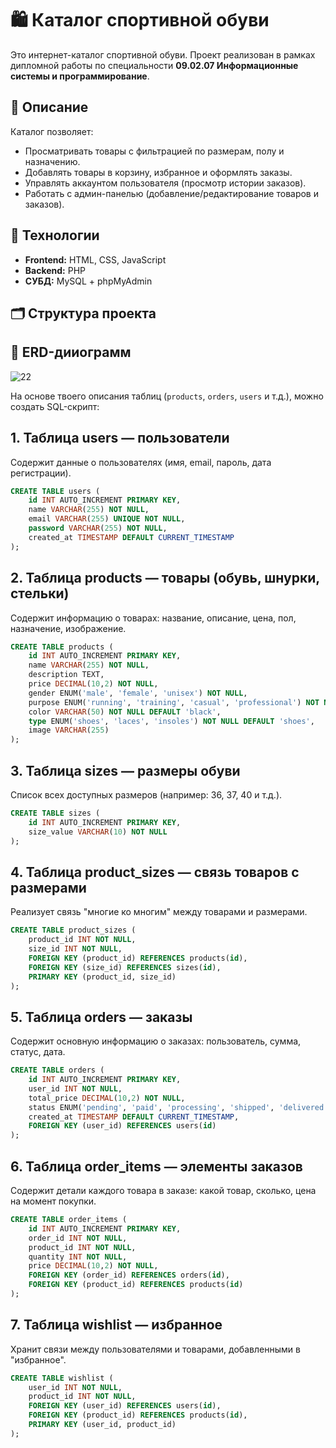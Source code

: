 # 🛍️ Каталог спортивной обуви

Это интернет-каталог спортивной обуви. Проект реализован в рамках дипломной работы по специальности **09.02.07 Информационные системы и программирование**.

## 📌 Описание

Каталог позволяет:
- Просматривать товары с фильтрацией по размерам, полу и назначению.
- Добавлять товары в корзину, избранное и оформлять заказы.
- Управлять аккаунтом пользователя (просмотр истории заказов).
- Работать с админ-панелью (добавление/редактирование товаров и заказов).

## 🧩 Технологии

- **Frontend:** HTML, CSS, JavaScript
- **Backend:** PHP
- **СУБД:** MySQL + phpMyAdmin

## 🗂 Структура проекта

## 📃 ERD-дииограмм
![22](https://github.com/user-attachments/assets/8391a20d-a0b4-4baf-9f77-95292787ee5e)

На основе твоего описания таблиц (`products`, `orders`, `users` и т.д.), можно создать SQL-скрипт:

## 1. Таблица users — пользователи
Содержит данные о пользователях (имя, email, пароль, дата регистрации).
```sql
CREATE TABLE users (
    id INT AUTO_INCREMENT PRIMARY KEY,
    name VARCHAR(255) NOT NULL,
    email VARCHAR(255) UNIQUE NOT NULL,
    password VARCHAR(255) NOT NULL,
    created_at TIMESTAMP DEFAULT CURRENT_TIMESTAMP
);
```

## 2. Таблица products — товары (обувь, шнурки, стельки)
Содержит информацию о товарах: название, описание, цена, пол, назначение, изображение.
```sql
CREATE TABLE products (
    id INT AUTO_INCREMENT PRIMARY KEY,
    name VARCHAR(255) NOT NULL,
    description TEXT,
    price DECIMAL(10,2) NOT NULL,
    gender ENUM('male', 'female', 'unisex') NOT NULL,
    purpose ENUM('running', 'training', 'casual', 'professional') NOT NULL,
    color VARCHAR(50) NOT NULL DEFAULT 'black',
    type ENUM('shoes', 'laces', 'insoles') NOT NULL DEFAULT 'shoes',
    image VARCHAR(255)
);
```

## 3. Таблица sizes — размеры обуви
Список всех доступных размеров (например: 36, 37, 40 и т.д.).
```sql
CREATE TABLE sizes (
    id INT AUTO_INCREMENT PRIMARY KEY,
    size_value VARCHAR(10) NOT NULL
);
```

## 4. Таблица product_sizes — связь товаров с размерами
Реализует связь "многие ко многим" между товарами и размерами.
```sql
CREATE TABLE product_sizes (
    product_id INT NOT NULL,
    size_id INT NOT NULL,
    FOREIGN KEY (product_id) REFERENCES products(id),
    FOREIGN KEY (size_id) REFERENCES sizes(id),
    PRIMARY KEY (product_id, size_id)
);
```

## 5. Таблица orders — заказы
Содержит основную информацию о заказах: пользователь, сумма, статус, дата.
```sql
CREATE TABLE orders (
    id INT AUTO_INCREMENT PRIMARY KEY,
    user_id INT NOT NULL,
    total_price DECIMAL(10,2) NOT NULL,
    status ENUM('pending', 'paid', 'processing', 'shipped', 'delivered', 'cancelled') NOT NULL,
    created_at TIMESTAMP DEFAULT CURRENT_TIMESTAMP,
    FOREIGN KEY (user_id) REFERENCES users(id)
);
```

## 6. Таблица order_items — элементы заказов
Содержит детали каждого товара в заказе: какой товар, сколько, цена на момент покупки.
```sql
CREATE TABLE order_items (
    id INT AUTO_INCREMENT PRIMARY KEY,
    order_id INT NOT NULL,
    product_id INT NOT NULL,
    quantity INT NOT NULL,
    price DECIMAL(10,2) NOT NULL,
    FOREIGN KEY (order_id) REFERENCES orders(id),
    FOREIGN KEY (product_id) REFERENCES products(id)
);
```

## 7. Таблица wishlist — избранное
Хранит связи между пользователями и товарами, добавленными в "избранное".
```sql
CREATE TABLE wishlist (
    user_id INT NOT NULL,
    product_id INT NOT NULL,
    FOREIGN KEY (user_id) REFERENCES users(id),
    FOREIGN KEY (product_id) REFERENCES products(id),
    PRIMARY KEY (user_id, product_id)
);
```
